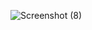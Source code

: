 ![Screenshot (8)](https://user-images.githubusercontent.com/112018899/198609209-e181c2d3-04b8-4f90-8979-9fd33dffa291.png)
